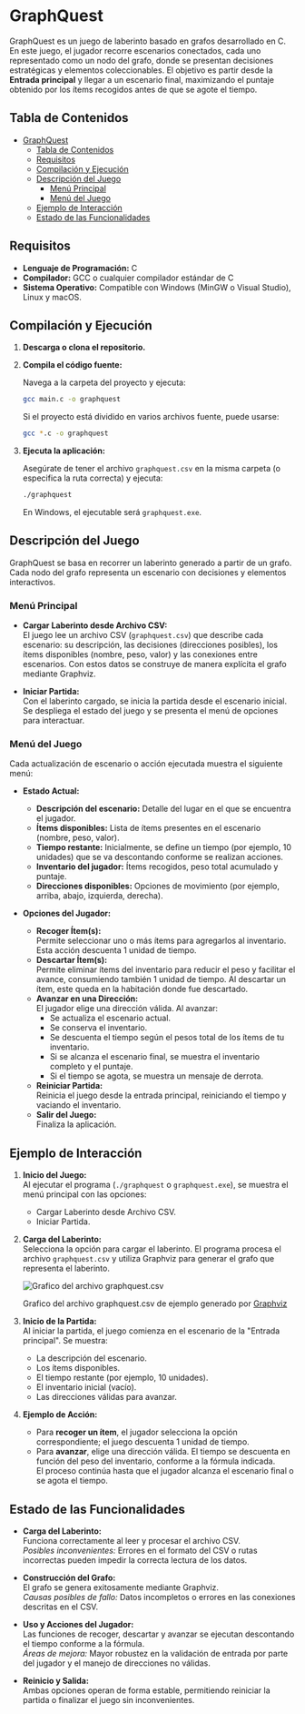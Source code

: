 # GraphQuest

GraphQuest es un juego de laberinto basado en grafos desarrollado en C. En este juego, el jugador recorre escenarios conectados, cada uno representado como un nodo del grafo, donde se presentan decisiones estratégicas y elementos coleccionables. El objetivo es partir desde la **Entrada principal** y llegar a un escenario final, maximizando el puntaje obtenido por los ítems recogidos antes de que se agote el tiempo.

## Tabla de Contenidos

- [GraphQuest](#graphquest)
  - [Tabla de Contenidos](#tabla-de-contenidos)
  - [Requisitos](#requisitos)
  - [Compilación y Ejecución](#compilación-y-ejecución)
  - [Descripción del Juego](#descripción-del-juego)
    - [Menú Principal](#menú-principal)
    - [Menú del Juego](#menú-del-juego)
  - [Ejemplo de Interacción](#ejemplo-de-interacción)
  - [Estado de las Funcionalidades](#estado-de-las-funcionalidades)

## Requisitos

- **Lenguaje de Programación:** C
- **Compilador:** GCC o cualquier compilador estándar de C
- **Sistema Operativo:** Compatible con Windows (MinGW o Visual Studio), Linux y macOS.

## Compilación y Ejecución

1. **Descarga o clona el repositorio.**

2. **Compila el código fuente:**

   Navega a la carpeta del proyecto y ejecuta:

   ```bash
   gcc main.c -o graphquest
   ```

   Si el proyecto está dividido en varios archivos fuente, puede usarse:

   ```bash
   gcc *.c -o graphquest
   ```

3. **Ejecuta la aplicación:**

   Asegúrate de tener el archivo `graphquest.csv` en la misma carpeta (o especifica la ruta correcta) y ejecuta:

   ```bash
   ./graphquest
   ```

   En Windows, el ejecutable será `graphquest.exe`.

## Descripción del Juego

GraphQuest se basa en recorrer un laberinto generado a partir de un grafo. Cada nodo del grafo representa un escenario con decisiones y elementos interactivos.

### Menú Principal

- **Cargar Laberinto desde Archivo CSV:**  
  El juego lee un archivo CSV (`graphquest.csv`) que describe cada escenario: su descripción, las decisiones (direcciones posibles), los ítems disponibles (nombre, peso, valor) y las conexiones entre escenarios. Con estos datos se construye de manera explícita el grafo mediante Graphviz.

- **Iniciar Partida:**  
  Con el laberinto cargado, se inicia la partida desde el escenario inicial. Se despliega el estado del juego y se presenta el menú de opciones para interactuar.

### Menú del Juego

Cada actualización de escenario o acción ejecutada muestra el siguiente menú:

- **Estado Actual:**

  - **Descripción del escenario:** Detalle del lugar en el que se encuentra el jugador.
  - **Ítems disponibles:** Lista de ítems presentes en el escenario (nombre, peso, valor).
  - **Tiempo restante:** Inicialmente, se define un tiempo (por ejemplo, 10 unidades) que se va descontando conforme se realizan acciones.
  - **Inventario del jugador:** Ítems recogidos, peso total acumulado y puntaje.
  - **Direcciones disponibles:** Opciones de movimiento (por ejemplo, arriba, abajo, izquierda, derecha).

- **Opciones del Jugador:**
  - **Recoger Ítem(s):**  
    Permite seleccionar uno o más ítems para agregarlos al inventario. Esta acción descuenta 1 unidad de tiempo.
  - **Descartar Ítem(s):**  
    Permite eliminar ítems del inventario para reducir el peso y facilitar el avance, consumiendo también 1 unidad de tiempo. Al descartar un ítem, este queda en la habitación donde fue descartado.
  - **Avanzar en una Dirección:**  
    El jugador elige una dirección válida. Al avanzar:
    - Se actualiza el escenario actual.
    - Se conserva el inventario.
    - Se descuenta el tiempo según el pesos total de los ítems de tu inventario.
    - Si se alcanza el escenario final, se muestra el inventario completo y el puntaje.
    - Si el tiempo se agota, se muestra un mensaje de derrota.
  - **Reiniciar Partida:**  
    Reinicia el juego desde la entrada principal, reiniciando el tiempo y vaciando el inventario.
  - **Salir del Juego:**  
    Finaliza la aplicación.

## Ejemplo de Interacción

1. **Inicio del Juego:**  
   Al ejecutar el programa (`./graphquest` o `graphquest.exe`), se muestra el menú principal con las opciones:

   - Cargar Laberinto desde Archivo CSV.
   - Iniciar Partida.

2. **Carga del Laberinto:**  
   Selecciona la opción para cargar el laberinto. El programa procesa el archivo `graphquest.csv` y utiliza Graphviz para generar el grafo que representa el laberinto.

   ![Grafico del archivo graphquest.csv](https://file.notion.so/f/f/4f8bebe4-a843-44d2-b6ee-51e2006a90d1/b66b234d-5152-4626-aa1f-b79623e418fc/graphviz.png?table=block&id=1f1d965d-c59e-8035-9afb-e3b9348f5dfd&spaceId=4f8bebe4-a843-44d2-b6ee-51e2006a90d1&expirationTimestamp=1748253600000&signature=A2zQBIZuL6Gxup-c8nBgl0h3JauE-osltmFWFbnDMQo&downloadName=graphviz.png)

   Grafico del archivo graphquest.csv de ejemplo generado por [Graphviz](<https://dreampuf.github.io/GraphvizOnline/?engine=dot#graph%20Laberinto%20%7B%0D%0A%20%20%20%20node%20%5Bshape%3Dbox%2C%20width%3D2%2C%20height%3D1%5D%3B%0D%0A%0D%0A%20%20%20%20%2F%2F%20Primera%20fila%0D%0A%20%20%20%20%7B%20rank%3Dsame%3B%20N1%20%5Blabel%3D%221%3A%20Entrada%20principal%22%5D%3B%0D%0A%20%20%20%20%20%20%20%20%20%20%20%20%20%20%20%20%20N2%20%5Blabel%3D%222%3A%20Librer%C3%ADa%5CnLibro%20antiguo%20(6%20pts%2C%202%20kg)%22%5D%3B%0D%0A%20%20%20%20%20%20%20%20%20%20%20%20%20%20%20%20%20N3%20%5Blabel%3D%223%3A%20Caverna%20oscura%5CnLinterna%20(15%20pts%2C%205%20kg)%22%5D%3B%0D%0A%20%20%20%20%20%20%20%20%20%20%20%20%20%20%20%20%20N4%20%5Blabel%3D%224%3A%20Estudio%22%5D%3B%20%7D%0D%0A%0D%0A%20%20%20%20%2F%2F%20Segunda%20fila%0D%0A%20%20%20%20%7B%20rank%3Dsame%3B%20N5%20%5Blabel%3D%225%3A%20Cocina%5CnCuchillo%20(3%20pts%2C%201%20kg)%5CnPan%20(2%20pts%2C%201%20kg)%22%5D%3B%0D%0A%20%20%20%20%20%20%20%20%20%20%20%20%20%20%20%20%20N6%20%5Blabel%3D%226%3A%20Comedor%5CnCopa%20dorada%20(8%20pts%2C%203%20kg)%22%5D%3B%0D%0A%20%20%20%20%20%20%20%20%20%20%20%20%20%20%20%20%20N7%20%5Blabel%3D%227%3A%20S%C3%B3tano%22%5D%3B%0D%0A%20%20%20%20%20%20%20%20%20%20%20%20%20%20%20%20%20N8%20%5Blabel%3D%228%3A%20Taller%5CnMartillo%20(5%20pts%2C%203%20kg)%5CnClavos%20(1%20pt%2C%201%20kg)%22%5D%3B%20%7D%0D%0A%0D%0A%20%20%20%20%2F%2F%20Tercera%20fila%0D%0A%20%20%20%20%7B%20rank%3Dsame%3B%20N9%20%5Blabel%3D%229%3A%20Jard%C3%ADn%5CnMoneda%20(2%20pts%2C%201%20kg)%22%5D%3B%0D%0A%20%20%20%20%20%20%20%20%20%20%20%20%20%20%20%20%20N10%20%5Blabel%3D%2210%3A%20Pasillo%5CnLlave%20(5%20pts%2C%201%20kg)%22%5D%3B%0D%0A%20%20%20%20%20%20%20%20%20%20%20%20%20%20%20%20%20N11%20%5Blabel%3D%2211%3A%20Sala%20del%20tesoro%5CnCorona%20(50%20pts%2C%2010%20kg)%5CnCollar%20(20%20pts%2C%204%20kg)%22%5D%3B%0D%0A%20%20%20%20%20%20%20%20%20%20%20%20%20%20%20%20%20N12%20%5Blabel%3D%2212%3A%20Almac%C3%A9n%22%5D%3B%20%7D%0D%0A%0D%0A%20%20%20%20%2F%2F%20Cuarta%20fila%0D%0A%20%20%20%20%7B%20rank%3Dsame%3B%20N13%20%5Blabel%3D%2213%3A%20Dormitorio%5CnRub%C3%AD%20(20%20pts%2C%205%20kg)%22%5D%3B%0D%0A%20%20%20%20%20%20%20%20%20%20%20%20%20%20%20%20%20N14%20%5Blabel%3D%2214%3A%20Corredor%22%5D%3B%0D%0A%20%20%20%20%20%20%20%20%20%20%20%20%20%20%20%20%20N15%20%5Blabel%3D%2215%3A%20C%C3%A1mara%20secreta%5CnMapa%20(10%20pts%2C%201%20kg)%22%5D%3B%0D%0A%20%20%20%20%20%20%20%20%20%20%20%20%20%20%20%20%20N16%20%5Blabel%3D%2216%3A%20Salida%22%5D%3B%20%7D%0D%0A%0D%0A%20%20%20%20%2F%2F%20Conexiones%20horizontales%20(izq%20--%20der)%0D%0A%0D%0A%20%20%20%20N2%20--%20N3%3B%20N3%20--%20N4%3B%0D%0A%20%20%20%20N5%20--%20N6%3B%20N6%20--%20N7%3B%20%0D%0A%20%20%20%20N10%20--%20N11%3B%20N11--N7%0D%0A%20%20%20%20N13%20--%20N14%3B%20N14%20--%20N15%3B%20N15%20--%20N16%3B%0D%0A%0D%0A%20%20%20%20%2F%2F%20Conexiones%20verticales%20(arriba%20--%20abajo)%0D%0A%20%20%20%20N1%20--%20N5%3B%20N2%20--%20N6%3B%20N3%20--%20N7%3B%20N4%20--%20N8%3B%0D%0A%20%20%20%20N5%20--%20N9%3B%20N6%20--%20N10%3B%20N8%20--%20N12%3B%0D%0A%20%20%20%20N9%20--%20N13%3B%20N10%20--%20N14%3B%20N12%20--%20N16%3B%0D%0A%7D%0D%0A>)

3. **Inicio de la Partida:**  
   Al iniciar la partida, el juego comienza en el escenario de la "Entrada principal". Se muestra:

   - La descripción del escenario.
   - Los ítems disponibles.
   - El tiempo restante (por ejemplo, 10 unidades).
   - El inventario inicial (vacío).
   - Las direcciones válidas para avanzar.

4. **Ejemplo de Acción:**
   - Para **recoger un ítem**, el jugador selecciona la opción correspondiente; el juego descuenta 1 unidad de tiempo.
   - Para **avanzar**, elige una dirección válida. El tiempo se descuenta en función del peso del inventario, conforme a la fórmula indicada.  
     El proceso continúa hasta que el jugador alcanza el escenario final o se agota el tiempo.

## Estado de las Funcionalidades

- **Carga del Laberinto:**  
  Funciona correctamente al leer y procesar el archivo CSV.  
  _Posibles inconvenientes:_ Errores en el formato del CSV o rutas incorrectas pueden impedir la correcta lectura de los datos.

- **Construcción del Grafo:**  
  El grafo se genera exitosamente mediante Graphviz.  
  _Causas posibles de fallo:_ Datos incompletos o errores en las conexiones descritas en el CSV.

- **Uso y Acciones del Jugador:**  
  Las funciones de recoger, descartar y avanzar se ejecutan descontando el tiempo conforme a la fórmula.  
  _Áreas de mejora:_ Mayor robustez en la validación de entrada por parte del jugador y el manejo de direcciones no válidas.

- **Reinicio y Salida:**  
  Ambas opciones operan de forma estable, permitiendo reiniciar la partida o finalizar el juego sin inconvenientes.
